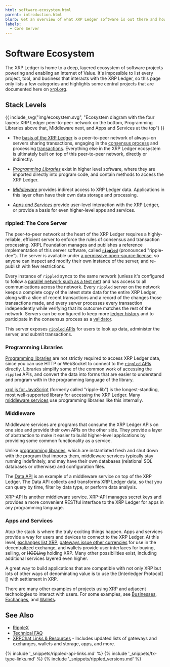 ```yaml
---
html: software-ecosystem.html
parent: introduction.html
blurb: Get an overview of what XRP Ledger software is out there and how it fits together.
labels:
  - Core Server
---
```

# Software Ecosystem

The XRP Ledger is home to a deep, layered ecosystem of software projects powering and enabling an Internet of Value. It's impossible to list every project, tool, and business that interacts with the XRP Ledger, so this page only lists a few categories and highlights some central projects that are documented here on [xrpl.org](https://xrpl.org). <!-- SPELLING_IGNORE: xrpl -->

## Stack Levels

{{ include_svg("img/ecosystem.svg", "Ecosystem diagram with the four layers: XRP Ledger peer-to-peer network on the bottom, Programming Libraries above that, Middleware next, and Apps and Services at the top") }}

- The [basis of the XRP Ledger](#rippled-the-core-server) is a peer-to-peer network of always-on servers sharing transactions, engaging in the [consensus process](consensus.html) and processing [transactions](transactions.html). Everything else in the XRP Ledger ecosystem is ultimately built on top of this peer-to-peer network, directly or indirectly.

- [_Programming Libraries_](#programming-libraries) exist in higher level software, where they are imported directly into program code, and contain methods to access the XRP Ledger.

- [_Middleware_](#middleware) provides indirect access to XRP Ledger data. Applications in this layer often have their own data storage and processing.

- [_Apps and Services_](#apps-and-services) provide user-level interaction with the XRP Ledger, or provide a basis for even higher-level apps and services.


### rippled: The Core Server

The peer-to-peer network at the heart of the XRP Ledger requires a highly-reliable, efficient server to enforce the rules of consensus and transaction processing. XRPL Foundation manages and publishes a reference implementation of this server software, called [**`rippled`**](xrpl-servers.html) (pronounced "ripple-dee"). The server is available under [a permissive open-source license](https://github.com/ripple/rippled/blob/develop/LICENSE.md), so anyone can inspect and modify their own instance of the server, and re-publish with few restrictions.

Every instance of `rippled` syncs to the same network (unless it's configured to follow a [parallel network such as a test net](parallel-networks.html)) and has access to all communications across the network. Every `rippled` server on the network keeps a complete copy of the latest state data for the entire XRP Ledger, along with a slice of recent transactions and a record of the changes those transactions made, and every server processes every transaction independently while verifying that its outcome matches the rest of the network. Servers can be configured to keep more [ledger history](ledger-history.html) and to participate in the consensus process as a [validator](rippled-server-modes.html#validators).

This server exposes [`rippled` APIs](http-websocket-apis.html) for users to look up data, administer the server, and submit transactions.

### Programming Libraries

[Programming libraries](client-libraries.html) are not strictly required to access XRP Ledger data, since you can use HTTP or WebSocket to connect to the [`rippled` APIs](http-websocket-apis.html) directly. Libraries simplify some of the common work of accessing the `rippled` APIs, and convert the data into forms that are easier to understand and program with in the programming language of the library.

[xrpl.js for JavaScript](get-started-using-javascript.html) (formerly called "ripple-lib") is the longest-standing, most well-supported library for accessing the XRP Ledger. Many [middleware services](#middleware) use programming libraries like this internally.

### Middleware

Middleware services are programs that consume the XRP Ledger APIs on one side and provide their own APIs on the other side. They provide a layer of abstraction to make it easier to build higher-level applications by providing some common functionality as a service.

Unlike [programming libraries](#programming-libraries), which are instantiated fresh and shut down with the program that imports them, middleware services typically stay running indefinitely, and may have their own databases (relational SQL databases or otherwise) and configuration files.

The [Data API](data-api.html) is an example of a middleware service on top of the XRP Ledger. The Data API collects and transforms XRP Ledger data, so that you can query by time, filter by data type, or perform data analysis.

[XRP-API](xrp-api.html) is another middleware service. XRP-API manages secret keys and provides a more convenient RESTful interface to the XRP Ledger for apps in any programming language.


### Apps and Services

Atop the stack is where the truly exciting things happen. Apps and services provide a way for users and devices to connect to the XRP Ledger. At this level, [exchanges list XRP](list-xrp-as-an-exchange.html), [gateways issue other currencies](stablecoin-issuer.html) for use in the decentralized exchange, and wallets provide user interfaces for buying, selling, or <s>HODLing</s> holding XRP. Many other possibilities exist, including additional services layered even higher. <!-- SPELLING_IGNORE: hodling -->

A great way to build applications that are compatible with not only XRP but lots of other ways of denominating value is to use the [Interledger Protocol][] with settlement in XRP.

There are many other examples of projects using XRP and adjacent technologies to interact with users. For some examples, see [Businesses](businesses.html), [Exchanges](exchanges.html), and [Wallets](wallets.html).


## See Also

- [RippleX](https://ripplex.io/)
- [Technical FAQ](technical-faq.html)
- [XRPChat Links & Resources](https://www.xrpchat.com/links/) - Includes updated lists of gateways and exchanges, wallets and storage, apps, and more.

<!--{# common link defs #}-->
{% include '_snippets/rippled-api-links.md' %}
{% include '_snippets/tx-type-links.md' %}
{% include '_snippets/rippled_versions.md' %}
